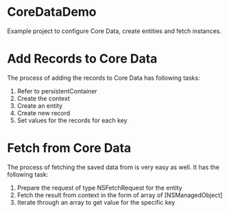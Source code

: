 # CoreDataDemo
Example project to configure Core Data, create entities and fetch instances.


# Add Records to Core Data
The process of adding the records to Core Data has following tasks:

1. Refer to persistentContainer
2. Create the context
3. Create an entity
4. Create new record
5. Set values for the records for each key

# Fetch from Core Data
The process of fetching the saved data from is very easy as well. It has the following task:

1. Prepare the request of type NSFetchRequest for the entity
2. Fetch the result from context in the form of array of [NSManagedObject]
3. Iterate through an array to get value for the specific key






